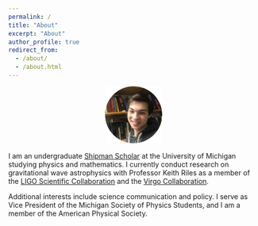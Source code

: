 ```yaml
---
permalink: /
title: "About"
excerpt: "About"
author_profile: true
redirect_from: 
  - /about/
  - /about.html
---
```

<p align="center"><img src = "/images/grantweldon.jpg" height="115" width="115"></p>


I am an undergraduate <a href="https://shipmansociety.com/about-us/">Shipman Scholar</a> at the University of Michigan studying physics and mathematics. I currently conduct research on gravitational wave astrophysics with Professor Keith Riles as a member of the <a href="https://ligo.caltech.edu">LIGO Scientific Collaboration</a> and the <a href="http://public.virgo-gw.eu/the-virgo-collaboration/">Virgo Collaboration</a>.

Additional interests include science communication and policy. I serve as Vice President of the Michigan Society of Physics Students, and I am a member of the American Physical Society.
